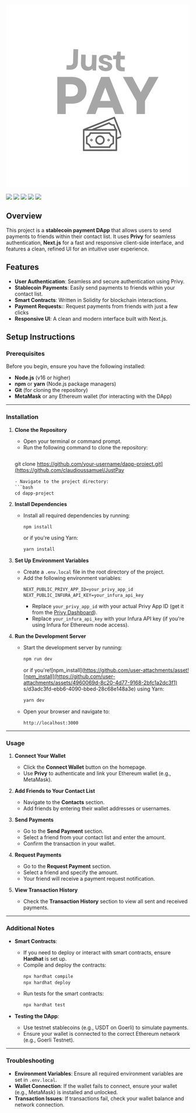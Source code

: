 ![renew brand](frontend/public/images/Just-image-pay.png)
<p align="left">
  <img src="https://img.shields.io/badge/Next.js-000000?style=for-the-badge&logo=nextdotjs&logoColor=white" />
  <img src="https://img.shields.io/badge/Solidity-363636?style=for-the-badge&logo=solidity&logoColor=white" />
  <img src="https://img.shields.io/badge/Privy-6F3FF5?style=for-the-badge&logoColor=white" />
  <img src="https://img.shields.io/badge/Tailwind_CSS-38B2AC?style=for-the-badge&logo=tailwind-css&logoColor=white" />
  <img src="https://img.shields.io/badge/Hardhat-FF6600?style=for-the-badge&logo=ethereum&logoColor=white" />
</p>


## Overview
This project is a **stablecoin payment DApp** that allows users to send payments to friends within their contact list. It uses **Privy** for seamless authentication, **Next.js** for a fast and responsive client-side interface, and features a clean, refined UI for an intuitive user experience.

## Features

- **User Authentication**: Seamless and secure authentication using Privy.
- **Stablecoin Payments**:  Easily send payments to friends within your contact list.
- **Smart Contracts**: Written in Solidity for blockchain interactions.
- **Payment Requests:**: Request payments from friends with just a few clicks
- **Responsive UI**: A clean and modern interface built with Next.js.

## Setup Instructions

### Prerequisites
Before you begin, ensure you have the following installed:
- **Node.js** (v16 or higher)
- **npm** or **yarn** (Node.js package managers)
- **Git** (for cloning the repository)
- **MetaMask** or any Ethereum wallet (for interacting with the DApp)

---

### Installation

1. **Clone the Repository**
   - Open your terminal or command prompt.
   - Run the following command to clone the repository:
     ```bash
    git clone  https://github.com/your-username/dapp-project.git](https://github.com/claudioussamuel/JustPay 
     ```
   - Navigate to the project directory:
     ```bash
     cd dapp-project
     ```

2. **Install Dependencies**
   - Install all required dependencies by running:
     ```bash
     npm install
     ```
     or if you're using Yarn:
     ```bash
     yarn install
     ```

3. **Set Up Environment Variables**
   - Create a `.env.local` file in the root directory of the project.
   - Add the following environment variables:
     ```env
     NEXT_PUBLIC_PRIVY_APP_ID=your_privy_app_id
     NEXT_PUBLIC_INFURA_API_KEY=your_infura_api_key
     ```
     - Replace `your_privy_app_id` with your actual Privy App ID (get it from the [Privy Dashboard](https://privy.io/)).
     - Replace `your_infura_api_key` with your Infura API key (if you're using Infura for Ethereum node access).

4. **Run the Development Server**
   - Start the development server by running:
     ```bash
     npm run dev
     ```
     or if you're![npm_install](https://github.com/user-attachments/asset![npm_install](https://github.com/user-attachments/assets/4960069d-8c20-4d77-9168-2bfc1a2dc3f1)
s/d3adc3fd-ebb6-4090-bbed-28c68e148a3e)
 using Yarn:
     ```bash
     yarn dev
     ```
   - Open your browser and navigate to:
     ```
     http://localhost:3000
     ```

---

### Usage

1. **Connect Your Wallet**
   - Click the **Connect Wallet** button on the homepage.
   - Use **Privy** to authenticate and link your Ethereum wallet (e.g., MetaMask).

2. **Add Friends to Your Contact List**
   - Navigate to the **Contacts** section.
   - Add friends by entering their wallet addresses or usernames.

3. **Send Payments**
   - Go to the **Send Payment** section.
   - Select a friend from your contact list and enter the amount.
   - Confirm the transaction in your wallet.

4. **Request Payments**
   - Go to the **Request Payment** section.
   - Select a friend and specify the amount.
   - Your friend will receive a payment request notification.

5. **View Transaction History**
   - Check the **Transaction History** section to view all sent and received payments.

---

### Additional Notes

- **Smart Contracts**:
  - If you need to deploy or interact with smart contracts, ensure **Hardhat** is set up.
  - Compile and deploy the contracts:
    ```bash
    npx hardhat compile
    npx hardhat deploy
    ```
  - Run tests for the smart contracts:
    ```bash
    npx hardhat test
    ```

- **Testing the DApp**:
  - Use testnet stablecoins (e.g., USDT on Goerli) to simulate payments.
  - Ensure your wallet is connected to the correct Ethereum network (e.g., Goerli Testnet).

---

### Troubleshooting

- **Environment Variables**: Ensure all required environment variables are set in `.env.local`.
- **Wallet Connection**: If the wallet fails to connect, ensure your wallet (e.g., MetaMask) is installed and unlocked.
- **Transaction Issues**: If transactions fail, check your wallet balance and network connection.


